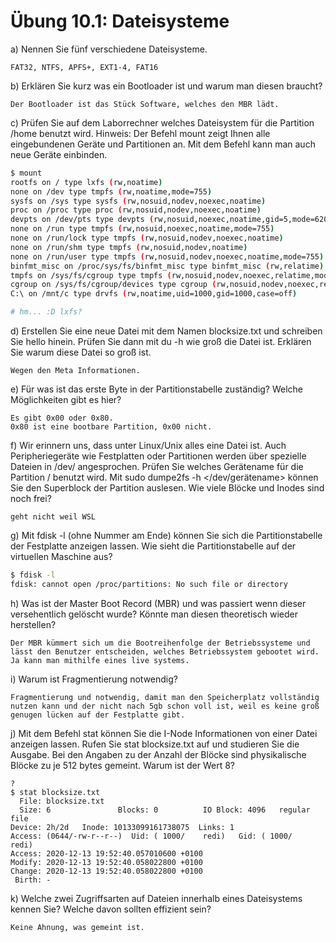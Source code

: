 # Übung 10.1: Dateisysteme
a) Nennen Sie fünf verschiedene Dateisysteme.
```
FAT32, NTFS, APFS+, EXT1-4, FAT16 
```

b) Erklären Sie kurz was ein Bootloader ist und warum man diesen braucht?
```
Der Bootloader ist das Stück Software, welches den MBR lädt.
```

c) Prüfen Sie auf dem Laborrechner welches Dateisystem für die Partition /home benutzt wird.
Hinweis: Der Befehl mount zeigt Ihnen alle eingebundenen Geräte und Partitionen an. Mit dem Befehl kann man auch neue Geräte einbinden.
```bash
$ mount
rootfs on / type lxfs (rw,noatime)
none on /dev type tmpfs (rw,noatime,mode=755)
sysfs on /sys type sysfs (rw,nosuid,nodev,noexec,noatime)
proc on /proc type proc (rw,nosuid,nodev,noexec,noatime)
devpts on /dev/pts type devpts (rw,nosuid,noexec,noatime,gid=5,mode=620)
none on /run type tmpfs (rw,nosuid,noexec,noatime,mode=755)
none on /run/lock type tmpfs (rw,nosuid,nodev,noexec,noatime)
none on /run/shm type tmpfs (rw,nosuid,nodev,noatime)
none on /run/user type tmpfs (rw,nosuid,nodev,noexec,noatime,mode=755)
binfmt_misc on /proc/sys/fs/binfmt_misc type binfmt_misc (rw,relatime)
tmpfs on /sys/fs/cgroup type tmpfs (rw,nosuid,nodev,noexec,relatime,mode=755)
cgroup on /sys/fs/cgroup/devices type cgroup (rw,nosuid,nodev,noexec,relatime,devices)
C:\ on /mnt/c type drvfs (rw,noatime,uid=1000,gid=1000,case=off)

# hm... :D lxfs?
```

d) Erstellen Sie eine neue Datei mit dem Namen blocksize.txt und schreiben Sie hello hinein. Prüfen Sie dann mit du -h wie groß die Datei ist. Erklären Sie warum diese Datei so groß ist.
```
Wegen den Meta Informationen.
```

e) Für was ist das erste Byte in der Partitionstabelle zuständig? Welche Möglichkeiten gibt es hier?
```
Es gibt 0x00 oder 0x80.
0x80 ist eine bootbare Partition, 0x00 nicht.
```

f) Wir erinnern uns, dass unter Linux/Unix alles eine Datei ist. Auch Peripheriegeräte wie Festplatten oder Partitionen werden über spezielle Dateien in /dev/ angesprochen. Prüfen Sie welches Gerätename für die Partition / benutzt wird. Mit sudo dumpe2fs -h </dev/gerätename> können Sie den Superblock der Partition auslesen. Wie viele Blöcke und Inodes sind noch frei?
```
geht nicht weil WSL
```

g) Mit fdisk -l <device> (ohne Nummer am Ende) können Sie sich die Partitionstabelle der Festplatte anzeigen lassen. Wie sieht die Partitionstabelle auf der virtuellen Maschine aus?
```bash
$ fdisk -l
fdisk: cannot open /proc/partitions: No such file or directory
```

h) Was ist der Master Boot Record (MBR) und was passiert wenn dieser versehentlich gelöscht wurde? Könnte man diesen theoretisch wieder herstellen?
```
Der MBR kümmert sich um die Bootreihenfolge der Betriebssysteme und lässt den Benutzer entscheiden, welches Betriebssystem gebootet wird.
Ja kann man mithilfe eines live systems.
```

i) Warum ist Fragmentierung notwendig?
```
Fragmentierung und notwendig, damit man den Speicherplatz vollständig nutzen kann und der nicht nach 5gb schon voll ist, weil es keine groß genugen lücken auf der Festplatte gibt.
```

j) Mit dem Befehl stat können Sie die I-Node Informationen von einer Datei anzeigen lassen. Rufen Sie stat blocksize.txt auf und studieren Sie die Ausgabe. Bei den Angaben zu der Anzahl der Blöcke sind physikalische Blöcke zu je 512 bytes gemeint. Warum ist der Wert 8?
```
?
$ stat blocksize.txt
  File: blocksize.txt
  Size: 6               Blocks: 0          IO Block: 4096   regular file
Device: 2h/2d   Inode: 10133099161738075  Links: 1
Access: (0644/-rw-r--r--)  Uid: ( 1000/    redi)   Gid: ( 1000/    redi)
Access: 2020-12-13 19:52:40.057010600 +0100
Modify: 2020-12-13 19:52:40.058022800 +0100
Change: 2020-12-13 19:52:40.058022800 +0100
 Birth: -
```

k) Welche zwei Zugriffsarten auf Dateien innerhalb eines Dateisystems kennen Sie? Welche davon sollten effizient sein?
```
Keine Ahnung, was gemeint ist.
```